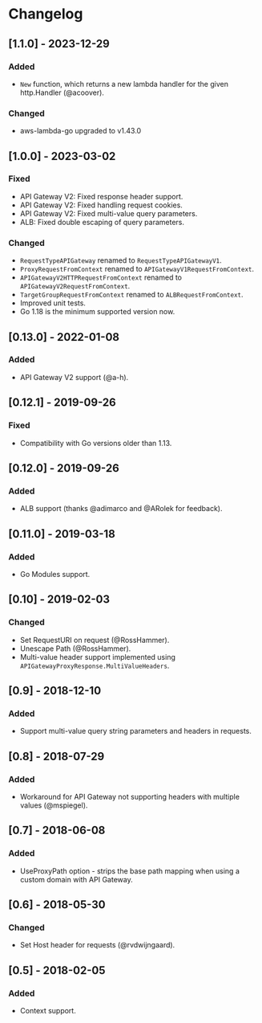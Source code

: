 # Changelog

## [1.1.0] - 2023-12-29
### Added
- `New` function, which returns a new lambda handler for the given http.Handler (@acoover).
### Changed
- aws-lambda-go upgraded to v1.43.0

## [1.0.0] - 2023-03-02
### Fixed
- API Gateway V2: Fixed response header support.
- API Gateway V2: Fixed handling request cookies.
- API Gateway V2: Fixed multi-value query parameters.
- ALB: Fixed double escaping of query parameters.

### Changed
- `RequestTypeAPIGateway` renamed to `RequestTypeAPIGatewayV1`.
- `ProxyRequestFromContext` renamed to `APIGatewayV1RequestFromContext`.
- `APIGatewayV2HTTPRequestFromContext` renamed to `APIGatewayV2RequestFromContext`.
- `TargetGroupRequestFromContext` renamed to `ALBRequestFromContext`.
- Improved unit tests.
- Go 1.18 is the minimum supported version now.

## [0.13.0] - 2022-01-08
### Added
- API Gateway V2 support (@a-h).

## [0.12.1] - 2019-09-26
### Fixed
- Compatibility with Go versions older than 1.13.

## [0.12.0] - 2019-09-26
### Added
- ALB support (thanks @adimarco and @ARolek for feedback).

## [0.11.0] - 2019-03-18
### Added
- Go Modules support.

## [0.10] - 2019-02-03
### Changed
- Set RequestURI on request (@RossHammer).
- Unescape Path (@RossHammer).
- Multi-value header support implemented using `APIGatewayProxyResponse.MultiValueHeaders`.

## [0.9] - 2018-12-10
### Added
- Support multi-value query string parameters and headers in requests.

## [0.8] - 2018-07-29
### Added
- Workaround for API Gateway not supporting headers with multiple values (@mspiegel).

## [0.7] - 2018-06-08
### Added
- UseProxyPath option - strips the base path mapping when using a custom domain with API Gateway.

## [0.6] - 2018-05-30
### Changed
- Set Host header for requests (@rvdwijngaard).

## [0.5] - 2018-02-05
### Added
- Context support.
